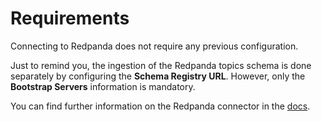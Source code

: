 # Requirements
Connecting to Redpanda does not require any previous configuration.

Just to remind you, the ingestion of the Redpanda topics schema is done separately by configuring the **Schema Registry URL**. However, only the **Bootstrap Servers** information is mandatory.

You can find further information on the Redpanda connector in the [docs](https://docs.open-metadata.org/connectors/messaging/redpanda#requirements).